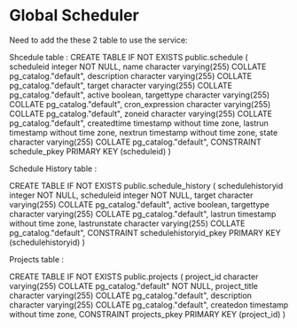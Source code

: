 # Global Scheduler 

Need to add the these 2 table  to use the service:

Shcedule table :
CREATE TABLE IF NOT EXISTS public.schedule
(
    scheduleid integer NOT NULL,
    name character varying(255) COLLATE pg_catalog."default",
    description character varying(255) COLLATE pg_catalog."default",
    target character varying(255) COLLATE pg_catalog."default",
    active boolean,
    targettype character varying(255) COLLATE pg_catalog."default",
    cron_expression character varying(255) COLLATE pg_catalog."default",
    zoneid character varying(255) COLLATE pg_catalog."default",
    createdtime timestamp without time zone,
    lastrun timestamp without time zone,
    nextrun timestamp without time zone,
    state character varying(255) COLLATE pg_catalog."default",
    CONSTRAINT schedule_pkey PRIMARY KEY (scheduleid)
)

Schedule History table :

CREATE TABLE IF NOT EXISTS public.schedule_history
(
    schedulehistoryid integer NOT NULL,
    scheduleid integer NOT NULL,
    target character varying(255) COLLATE pg_catalog."default",
    active boolean,
    targettype character varying(255) COLLATE pg_catalog."default",
    lastrun timestamp without time zone,
    lastrunstate character varying(255) COLLATE pg_catalog."default",
    CONSTRAINT schedulehistoryid_pkey PRIMARY KEY (schedulehistoryid)
)

Projects table :


CREATE TABLE IF NOT EXISTS public.projects
(
    project_id character varying(255) COLLATE pg_catalog."default" NOT NULL,
    project_title character varying(255) COLLATE pg_catalog."default",
    description character varying(255) COLLATE pg_catalog."default",
    createdon timestamp without time zone,
    CONSTRAINT projects_pkey PRIMARY KEY (project_id)
)
